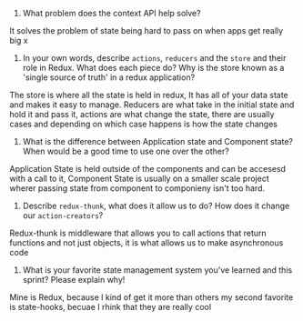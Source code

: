 1. What problem does the context API help solve?

It solves the problem of state being hard to pass on when apps get really big
x
1. In your own words, describe `actions`, `reducers` and the `store` and their role in Redux. What does each piece do? Why is the store known as a 'single source of truth' in a redux application?

The store is where all the state is held in redux, It has all of your data state and makes it easy to manage. Reducers are what take in the initial state and hold it and pass it, actions are what change the state, there are usually cases and depending on which case happens is how the state changes

1. What is the difference between Application state and Component state? When would be a good time to use one over the other?

Application State is held outside of the components and can be accesesd with a call to it, Component State is usually on a smaller scale project wherer passing state from component to componieny isn't too hard.

1. Describe `redux-thunk`, what does it allow us to do? How does it change our `action-creators`?

Redux-thunk is middleware that allows you to call actions that return functions and not just objects, it is what allows us to make asynchronous code

1. What is your favorite state management system you've learned and this sprint? Please explain why!

Mine is Redux, because I kind of get it more than others my second favorite is state-hooks, becuae I rhink that they are really cool